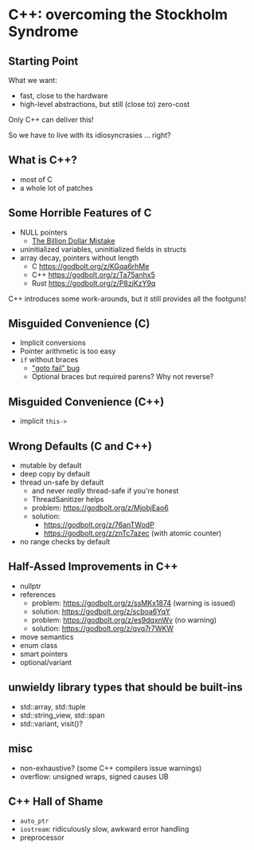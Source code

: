 # C++: overcoming the Stockholm Syndrome

## Starting Point

What we want:

* fast, close to the hardware
* high-level abstractions, but still (close to) zero-cost

Only C++ can deliver this!

So we have to live with its idiosyncrasies ... right?


## What is C++?

* most of C
* a whole lot of patches


## Some Horrible Features of C

* NULL pointers
  * [The Billion Dollar Mistake](https://www.infoq.com/presentations/Null-References-The-Billion-Dollar-Mistake-Tony-Hoare/)
* uninitialized variables, uninitialized fields in structs
* array decay, pointers without length
  * C https://godbolt.org/z/KGqa6rhMe
  * C++ https://godbolt.org/z/Ta75anhx5
  * Rust https://godbolt.org/z/P8zjKzY9q

C++ introduces some work-arounds, but it still provides all the footguns!


## Misguided Convenience (C)

* Implicit conversions
* Pointer arithmetic is too easy
* `if` without braces
  * ["goto fail" bug](https://nvd.nist.gov/vuln/detail/CVE-2014-1266)
  * Optional braces but required parens? Why not reverse?


## Misguided Convenience (C++)

* implicit `this->`


## Wrong Defaults (C and C++)

* mutable by default
* deep copy by default
* thread un-safe by default
  * and never *really* thread-safe if you're honest
  * ThreadSanitizer helps
  * problem: https://godbolt.org/z/MjobjEao6
  * solution:
    * https://godbolt.org/z/76anTWodP
    * https://godbolt.org/z/znTc7azec (with atomic counter)
* no range checks by default


## Half-Assed Improvements in C++

* nullptr
* references
  * problem: https://godbolt.org/z/ssMKx1874 (warning is issued)
  * solution: https://godbolt.org/z/scboa6YqY
  * problem: https://godbolt.org/z/es9dqxnWv (no warning)
  * solution: https://godbolt.org/z/qvq7r7WKW
* move semantics
* enum class
* smart pointers
* optional/variant


## unwieldy library types that should be built-ins

* std::array, std::tuple
* std::string_view, std::span
* std::variant, visit()?


## misc

* non-exhaustive? (some C++ compilers issue warnings)
* overflow: unsigned wraps, signed causes UB


## C++ Hall of Shame

* `auto_ptr`
* `iostream`: ridiculously slow, awkward error handling
* preprocessor
